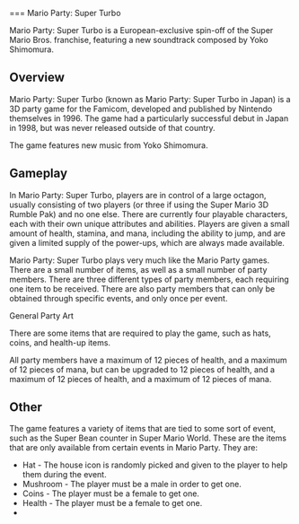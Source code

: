 
===
Mario Party: Super Turbo

Mario Party: Super Turbo is a European-exclusive spin-off of the Super Mario Bros. franchise, featuring a new soundtrack composed by Yoko Shimomura.

## Overview

Mario Party: Super Turbo (known as Mario Party: Super Turbo in Japan) is a 3D party game for the Famicom, developed and published by Nintendo themselves in 1996. The game had a particularly successful debut in Japan in 1998, but was never released outside of that country.

The game features new music from Yoko Shimomura.

## Gameplay

In Mario Party: Super Turbo, players are in control of a large octagon, usually consisting of two players (or three if using the Super Mario 3D Rumble Pak) and no one else. There are currently four playable characters, each with their own unique attributes and abilities. Players are given a small amount of health, stamina, and mana, including the ability to jump, and are given a limited supply of the power-ups, which are always made available.

Mario Party: Super Turbo plays very much like the Mario Party games. There are a small number of items, as well as a small number of party members. There are three different types of party members, each requiring one item to be received. There are also party members that can only be obtained through specific events, and only once per event.

General Party Art

There are some items that are required to play the game, such as hats, coins, and health-up items.

All party members have a maximum of 12 pieces of health, and a maximum of 12 pieces of mana, but can be upgraded to 12 pieces of health, and a maximum of 12 pieces of health, and a maximum of 12 pieces of mana.

## Other

The game features a variety of items that are tied to some sort of event, such as the Super Bean counter in Super Mario World. These are the items that are only available from certain events in Mario Party. They are:

*   Hat - The house icon is randomly picked and given to the player to help them during the event.
*   Mushroom - The player must be a male in order to get one.
*   Coins - The player must be a female to get one.
*   Health - The player must be a female to get one.
*
